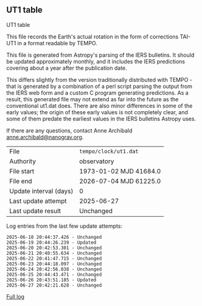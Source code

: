 
## UT1 table

UT1 table

This file records the Earth's actual rotation in the form of
corrections TAI-UT1 in a format readable by TEMPO.

This file is generated from Astropy's parsing of the IERS
bulletins. It should be updated approximately monthly, and it
includes the IERS predictions covering about a year after the
publication date.

This differs slightly from the version traditionally distributed
with TEMPO - that is generated by a combination of a perl script
parsing the output from the IERS web form and a custom C program
generating predictions. As a result, this generated file may not
extend as far into the future as the conventional ut1.dat does.
There are also minor differences in some of the early values; the
origin of these early values is not completely clear, and some of
them predate the earliest values in the IERS bulletins Astropy uses.

If there are any questions, contact Anne Archibald
<anne.archibald@nanograv.org>.

|     |     |
|:--- |:--- |
| File | `tempo/clock/ut1.dat` |
| Authority | observatory |
| File start | 1973-01-02 MJD 41684.0 |
| File end | 2026-07-04 MJD 61225.0 |
| Update interval (days) | 0 |
| Last update attempt | 2025-06-27 |
| Last update result | Unchanged |

Log entries from the last few update attempts:
```
2025-06-18 20:44:37.426 - Unchanged
2025-06-19 20:44:26.239 - Updated
2025-06-20 20:42:53.301 - Unchanged
2025-06-21 20:40:55.634 - Unchanged
2025-06-22 20:41:47.715 - Unchanged
2025-06-23 20:44:18.097 - Unchanged
2025-06-24 20:42:56.038 - Unchanged
2025-06-25 20:44:43.471 - Unchanged
2025-06-26 20:43:51.185 - Updated
2025-06-27 20:42:21.628 - Unchanged
```
[Full log](https://raw.githubusercontent.com/ipta/pulsar-clock-corrections/main/log/tempo/clock/ut1.dat.log)
